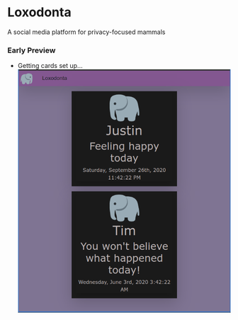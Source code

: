# Loxodonta
A social media platform for privacy-focused mammals

### Early Preview
+ Getting cards set up...
![Preview](./assets/preview.png)